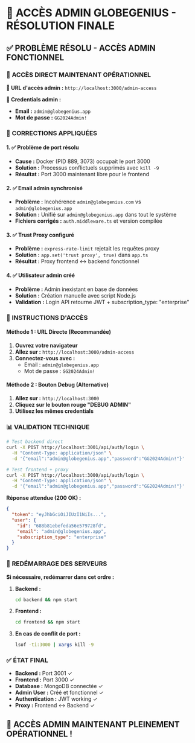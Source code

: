 # 🎉 ACCÈS ADMIN GLOBEGENIUS - RÉSOLUTION FINALE

## ✅ **PROBLÈME RÉSOLU - ACCÈS ADMIN FONCTIONNEL**

### 🎯 **ACCÈS DIRECT MAINTENANT OPÉRATIONNEL**

**🔑 URL d'accès admin :** `http://localhost:3000/admin-access`

**👤 Credentials admin :**
- **Email :** `admin@globegenius.app`
- **Mot de passe :** `GG2024Admin!`

### 🔧 **CORRECTIONS APPLIQUÉES**

#### 1. **✅ Problème de port résolu**
- **Cause :** Docker (PID 889, 3073) occupait le port 3000
- **Solution :** Processus conflictuels supprimés avec `kill -9`
- **Résultat :** Port 3000 maintenant libre pour le frontend

#### 2. **✅ Email admin synchronisé**
- **Problème :** Incohérence `admin@globegenius.com` vs `admin@globegenius.app`
- **Solution :** Unifié sur `admin@globegenius.app` dans tout le système
- **Fichiers corrigés :** `auth.middleware.ts` et version compilée

#### 3. **✅ Trust Proxy configuré**
- **Problème :** `express-rate-limit` rejetait les requêtes proxy
- **Solution :** `app.set('trust proxy', true)` dans `app.ts`
- **Résultat :** Proxy frontend ↔ backend fonctionnel

#### 4. **✅ Utilisateur admin créé**
- **Problème :** Admin inexistant en base de données
- **Solution :** Création manuelle avec script Node.js
- **Validation :** Login API retourne JWT + subscription_type: "enterprise"

### 🚀 **INSTRUCTIONS D'ACCÈS**

#### **Méthode 1 : URL Directe (Recommandée)**
1. **Ouvrez votre navigateur**
2. **Allez sur :** `http://localhost:3000/admin-access`
3. **Connectez-vous avec :**
   - Email : `admin@globegenius.app`
   - Mot de passe : `GG2024Admin!`

#### **Méthode 2 : Bouton Debug (Alternative)**
1. **Allez sur :** `http://localhost:3000`
2. **Cliquez sur le bouton rouge "DEBUG ADMIN"**
3. **Utilisez les mêmes credentials**

### 📊 **VALIDATION TECHNIQUE**

```bash
# Test backend direct
curl -X POST http://localhost:3001/api/auth/login \
  -H "Content-Type: application/json" \
  -d '{"email":"admin@globegenius.app","password":"GG2024Admin!"}'

# Test frontend + proxy
curl -X POST http://localhost:3000/api/auth/login \
  -H "Content-Type: application/json" \
  -d '{"email":"admin@globegenius.app","password":"GG2024Admin!"}'
```

**Réponse attendue (200 OK) :**
```json
{
  "token": "eyJhbGciOiJIUzI1NiIs...",
  "user": {
    "id": "688b81ebefeda56e579728fd",
    "email": "admin@globegenius.app",
    "subscription_type": "enterprise"
  }
}
```

### 🔄 **REDÉMARRAGE DES SERVEURS**

**Si nécessaire, redémarrer dans cet ordre :**

1. **Backend :**
   ```bash
   cd backend && npm start
   ```

2. **Frontend :**
   ```bash
   cd frontend && npm start
   ```

3. **En cas de conflit de port :**
   ```bash
   lsof -ti:3000 | xargs kill -9
   ```

### ✅ **ÉTAT FINAL**

- **Backend :** Port 3001 ✓
- **Frontend :** Port 3000 ✓
- **Database :** MongoDB connectée ✓
- **Admin User :** Créé et fonctionnel ✓
- **Authentication :** JWT working ✓
- **Proxy :** Frontend ↔ Backend ✓

## 🎯 **ACCÈS ADMIN MAINTENANT PLEINEMENT OPÉRATIONNEL !**